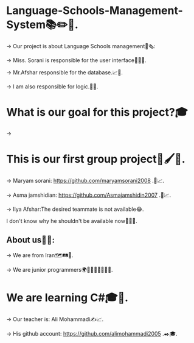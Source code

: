 # Language-Schools-Management-System📚✏️📑.

→ Our project is about Language Schools management📒🗞️:

→ Miss. Sorani is responsible for the user interface🙇‍♀️🤳.

→ Mr.Afshar responsible for the database.📈💾.

→ I am also responsible for logic.🤔🧠.

# What is our goal for this project?🎓

→



# This is our first group project💎🖌️👥.

→ Maryam sorani: https://github.com/maryamsorani2008 .👥📈.

→ Asma jamshidian: https://github.com/Asmajamshidin2007 .👥📈.

→ Ilya Afshar:The desired teammate is not available😂.
 
 I don't know why he shouldn't be available now🤵‍♂️🤔.


## About us👥🤔:

→ We are from Iran🗺️🛤️🧭.

→ We are junior programmers🌍👻🤵‍♀️🤵‍♂️🤵‍♀️.


 # We are learning C#🎓📒.

→ Our teacher is: Ali Mohammadi✍️📈.

→ His github account: https://github.com/alimohammadi2005 .✒️🎓.

 

